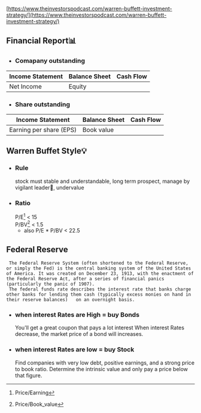 [https://www.theinvestorspodcast.com/warren-buffett-investment-strategy/](https://www.theinvestorspodcast.com/warren-buffett-investment-strategy/)
## Financial Report📊
- ### Comapany outstanding
| Income Statement | Balance Sheet | Cash Flow |
| ----------- | ----------- |----------------- |
| Net Income | Equity  ||
- ### Share outstanding
| Income Statement | Balance Sheet | Cash Flow |
| ----------- | ----------- |----------------- |
| Earning per share (EPS) | Book value ||
## Warren Buffet Style💡
- ### Rule
     stock must stable and understandable, long term prospect, manage by vigilant leader👑, undervalue 
- ### Ratio
    P/E[^1] < 15   
    P/BV[^2] < 1.5
    - also P/E * P/BV < 22.5
[^1]: Price/Earning 
[^2]: Price/Book_value
## Federal Reserve
     The Federal Reserve System (often shortened to the Federal Reserve, or simply the Fed) is the central banking system of the United States of America. It was created on December 23, 1913, with the enactment of the Federal Reserve Act, after a series of financial panics (particularly the panic of 1907).
     The federal funds rate describes the interest rate that banks charge other banks for lending them cash (typically excess monies on hand in their reserve balances)   on an overnight basis.
- ### when interest Rates are High = buy Bonds
     You'll get a great coupon that pays a lot interest
     When interest Rates decrease, the market price of a bond will increases.
- ### when interest Rates are low = buy Stock
     Find companies with very low debt, positive earnings, and a strong price to book ratio.
     Determine the intrinsic value and only pay a price below that figure.
